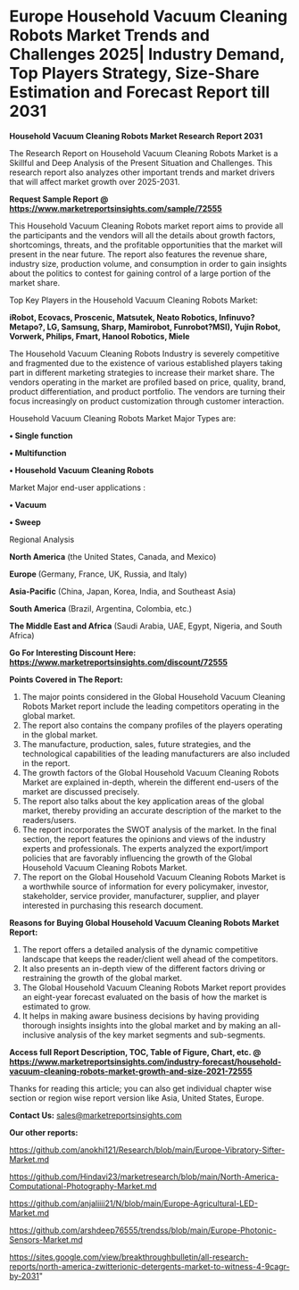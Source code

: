 # Europe Household Vacuum Cleaning Robots Market Trends and Challenges 2025| Industry Demand, Top Players Strategy, Size-Share Estimation and Forecast Report till 2031

<strong>Household Vacuum Cleaning Robots Market Research Report 2031</strong>

The Research Report on Household Vacuum Cleaning Robots Market is a Skillful and Deep Analysis of the Present Situation and Challenges. This research report also analyzes other important trends and market drivers that will affect market growth over 2025-2031.

<strong>Request Sample Report @ <a href=https://www.marketreportsinsights.com/sample/72555>https://www.marketreportsinsights.com/sample/72555</a></strong>

This Household Vacuum Cleaning Robots market report aims to provide all the participants and the vendors will all the details about growth factors, shortcomings, threats, and the profitable opportunities that the market will present in the near future. The report also features the revenue share, industry size, production volume, and consumption in order to gain insights about the politics to contest for gaining control of a large portion of the market share.

Top Key Players in the Household Vacuum Cleaning Robots Market:

<strong>iRobot, Ecovacs, Proscenic, Matsutek, Neato Robotics, Infinuvo?Metapo?, LG, Samsung, Sharp, Mamirobot, Funrobot?MSI), Yujin Robot, Vorwerk, Philips, Fmart, Hanool Robotics, Miele</strong>

The Household Vacuum Cleaning Robots Industry is severely competitive and fragmented due to the existence of various established players taking part in different marketing strategies to increase their market share. The vendors operating in the market are profiled based on price, quality, brand, product differentiation, and product portfolio. The vendors are turning their focus increasingly on product customization through customer interaction.

Household Vacuum Cleaning Robots Market Major Types are:

<strong>• Single function

• Multifunction

• Household Vacuum Cleaning Robots</strong>

Market Major end-user applications :

<strong>• Vacuum

• Sweep</strong>

Regional Analysis

</u><strong><b>North America</b></strong> (the United States, Canada, and Mexico)

<strong><b>Europe </b></strong>(Germany, France, UK, Russia, and Italy)

<strong><b>Asia-Pacific</b></strong> (China, Japan, Korea, India, and Southeast Asia)

<strong><b>South America</b></strong> (Brazil, Argentina, Colombia, etc.)

<strong><b>The Middle East and Africa</b></strong> (Saudi Arabia, UAE, Egypt, Nigeria, and South Africa)

<strong>Go For Interesting Discount Here: <a href=https://www.marketreportsinsights.com/discount/72555>https://www.marketreportsinsights.com/discount/72555</a></strong>

<strong>Points Covered in The Report:</strong>
<ol>
  <li>The major points considered in the Global Household Vacuum Cleaning Robots Market report include the leading competitors operating in the global market.</li>
  <li>The report also contains the company profiles of the players operating in the global market.</li>
  <li>The manufacture, production, sales, future strategies, and the technological capabilities of the leading manufacturers are also included in the report.</li>
  <li>The growth factors of the Global Household Vacuum Cleaning Robots Market are explained in-depth, wherein the different end-users of the market are discussed precisely.</li>
  <li>The report also talks about the key application areas of the global market, thereby providing an accurate description of the market to the readers/users.</li>
  <li>The report incorporates the SWOT analysis of the market. In the final section, the report features the opinions and views of the industry experts and professionals. The experts analyzed the export/import policies that are favorably influencing the growth of the Global Household Vacuum Cleaning Robots Market.</li>
  <li>The report on the Global Household Vacuum Cleaning Robots Market is a worthwhile source of information for every policymaker, investor, stakeholder, service provider, manufacturer, supplier, and player interested in purchasing this research document.</li>
</ol>
<strong>Reasons for Buying Global Household Vacuum Cleaning Robots Market Report:</strong>

<ol>
  <li>The report offers a detailed analysis of the dynamic competitive landscape that keeps the reader/client well ahead of the competitors.</li>
  <li>It also presents an in-depth view of the different factors driving or restraining the growth of the global market.</li>
  <li>The Global Household Vacuum Cleaning Robots Market report provides an eight-year forecast evaluated on the basis of how the market is estimated to grow.</li>
  <li>It helps in making aware business decisions by having providing thorough insights insights into the global market and by making an all-inclusive analysis of the key market segments and sub-segments.</li>
</ol>
<strong>Access full Report Description, TOC, Table of Figure, Chart, etc. @ <a href=https://www.marketreportsinsights.com/industry-forecast/household-vacuum-cleaning-robots-market-growth-and-size-2021-72555>https://www.marketreportsinsights.com/industry-forecast/household-vacuum-cleaning-robots-market-growth-and-size-2021-72555</a></strong>


Thanks for reading this article; you can also get individual chapter wise section or region wise report version like Asia, United States, Europe.

<strong>Contact Us:</strong>
sales@marketreportsinsights.com

<strong>Our other reports:</strong>

<a href=https://github.com/anokhi121/Research/blob/main/Europe-Vibratory-Sifter-Market.md>https://github.com/anokhi121/Research/blob/main/Europe-Vibratory-Sifter-Market.md</a>

<a href=https://github.com/Hindavi23/marketresearch/blob/main/North-America-Computational-Photography-Market.md>https://github.com/Hindavi23/marketresearch/blob/main/North-America-Computational-Photography-Market.md</a>

<a href=https://github.com/anjaliiii21/N/blob/main/Europe-Agricultural-LED-Market.md>https://github.com/anjaliiii21/N/blob/main/Europe-Agricultural-LED-Market.md</a>

<a href=https://github.com/arshdeep76555/trendss/blob/main/Europe-Photonic-Sensors-Market.md>https://github.com/arshdeep76555/trendss/blob/main/Europe-Photonic-Sensors-Market.md</a>

<a href=https://sites.google.com/view/breakthroughbulletin/all-research-reports/north-america-zwitterionic-detergents-market-to-witness-4-9cagr-by-2031>https://sites.google.com/view/breakthroughbulletin/all-research-reports/north-america-zwitterionic-detergents-market-to-witness-4-9cagr-by-2031</a>"
